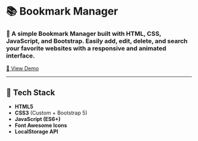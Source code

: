 # 📚 Bookmark Manager

### 🔖 A simple Bookmark Manager built with HTML, CSS, JavaScript, and Bootstrap. Easily add, edit, delete, and search your favorite websites with a responsive and animated interface.

[🔗 View Demo](https://sites-bookmark.netlify.app)

---

## 🧩 Tech Stack

- **HTML5**
- **CSS3** (Custom + Bootstrap 5)
- **JavaScript (ES6+)**
- **Font Awesome Icons**
- **LocalStorage API**

